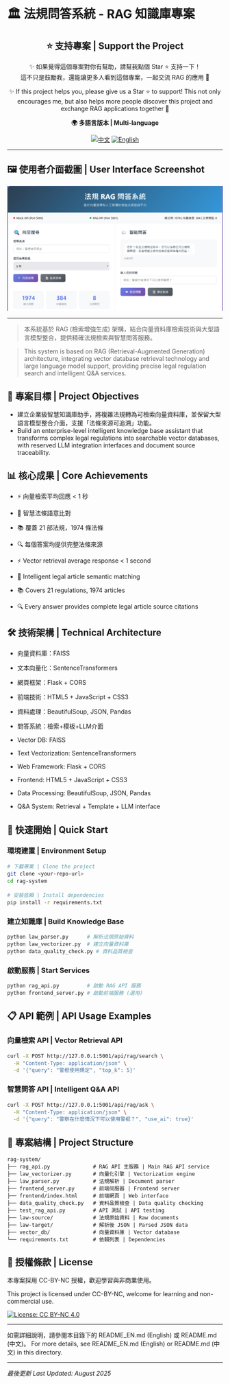 # 🏛️ 法規問答系統 - RAG 知識庫專案

<div align="center">

## ⭐ 支持專案 | Support the Project

✨ 如果覺得這個專案對你有幫助，請幫我點個 Star ⭐ 支持一下！  
這不只是鼓勵我，還能讓更多人看到這個專案，一起交流 RAG 的應用 🙌

✨ If this project helps you, please give us a Star ⭐ to support!
This not only encourages me, but also helps more people discover this project and exchange RAG applications together 🙌

**🌍 多語言版本 | Multi-language**

[![中文](https://img.shields.io/badge/語言-中文-red.svg)](README.md)
[![English](https://img.shields.io/badge/Language-English-blue.svg)](README_EN.md)

</div>

---

## 🖼️ 使用者介面截圖 | User Interface Screenshot

![RAG 知識庫專案使用者介面](RAG%20%E7%9F%A5%E8%AD%98%E5%BA%AB%E5%B0%88%E6%A1%88.png)

---

> 本系統基於 RAG (檢索增強生成) 架構，結合向量資料庫檢索技術與大型語言模型整合，提供精確法規檢索與智慧問答服務。

> This system is based on RAG (Retrieval-Augmented Generation) architecture, integrating vector database retrieval technology and large language model support, providing precise legal regulation search and intelligent Q&A services.

## 🎯 專案目標 | Project Objectives

- 建立企業級智慧知識庫助手，將複雜法規轉為可檢索向量資料庫，並保留大型語言模型整合介面，支援「法條來源可追溯」功能。
- Build an enterprise-level intelligent knowledge base assistant that transforms complex legal regulations into searchable vector databases, with reserved LLM integration interfaces and document source traceability.

## 📊 核心成果 | Core Achievements

- ⚡ 向量檢索平均回應 < 1 秒
- 🎯 智慧法條語意比對
- 📚 覆蓋 21 部法規，1974 條法條
- 🔍 每個答案均提供完整法條來源

- ⚡ Vector retrieval average response < 1 second
- 🎯 Intelligent legal article semantic matching
- 📚 Covers 21 regulations, 1974 articles
- 🔍 Every answer provides complete legal article source citations

## 🛠️ 技術架構 | Technical Architecture

- 向量資料庫：FAISS
- 文本向量化：SentenceTransformers
- 網頁框架：Flask + CORS
- 前端技術：HTML5 + JavaScript + CSS3
- 資料處理：BeautifulSoup, JSON, Pandas
- 問答系統：檢索+模板+LLM介面

- Vector DB: FAISS
- Text Vectorization: SentenceTransformers
- Web Framework: Flask + CORS
- Frontend: HTML5 + JavaScript + CSS3
- Data Processing: BeautifulSoup, JSON, Pandas
- Q&A System: Retrieval + Template + LLM interface

## 🚀 快速開始 | Quick Start

### 環境建置 | Environment Setup
```bash
# 下載專案 | Clone the project
git clone <your-repo-url>
cd rag-system

# 安裝依賴 | Install dependencies
pip install -r requirements.txt
```

### 建立知識庫 | Build Knowledge Base
```bash
python law_parser.py      # 解析法規原始資料
python law_vectorizer.py  # 建立向量資料庫
python data_quality_check.py # 資料品質檢查
```

### 啟動服務 | Start Services
```bash
python rag_api.py         # 啟動 RAG API 服務
python frontend_server.py # 啟動前端服務 (選用)
```

## 📋 API 範例 | API Usage Examples

### 向量檢索 API | Vector Retrieval API
```bash
curl -X POST http://127.0.0.1:5001/api/rag/search \
  -H "Content-Type: application/json" \
  -d '{"query": "警棍使用規定", "top_k": 5}'
```

### 智慧問答 API | Intelligent Q&A API
```bash
curl -X POST http://127.0.0.1:5001/api/rag/ask \
  -H "Content-Type: application/json" \
  -d '{"query": "警察在什麼情況下可以使用警棍？", "use_ai": true}'
```

## 📁 專案結構 | Project Structure

```
rag-system/
├── rag_api.py              # RAG API 主服務 | Main RAG API service
├── law_vectorizer.py       # 向量化引擎 | Vectorization engine
├── law_parser.py           # 法規解析 | Document parser
├── frontend_server.py      # 前端伺服器 | Frontend server
├── frontend/index.html     # 前端網頁 | Web interface
├── data_quality_check.py   # 資料品質檢查 | Data quality checking
├── test_rag_api.py         # API 測試 | API testing
├── law-source/             # 法規原始資料 | Raw documents
├── law-target/             # 解析後 JSON | Parsed JSON data
├── vector_db/              # 向量資料庫 | Vector database
└── requirements.txt        # 依賴列表 | Dependencies
```

## 📄 授權條款 | License

本專案採用 CC-BY-NC 授權，歡迎學習與非商業使用。

This project is licensed under CC-BY-NC, welcome for learning and non-commercial use.

[![License: CC BY-NC 4.0](https://img.shields.io/badge/License-CC%20BY--NC%204.0-lightgrey.svg)](https://creativecommons.org/licenses/by-nc/4.0/)



---

如需詳細說明，請參閱本目錄下的 README_EN.md (English) 或 README.md (中文)。
For more details, see README_EN.md (English) or README.md (中文) in this directory.

---
*最後更新 Last Updated: August 2025*
